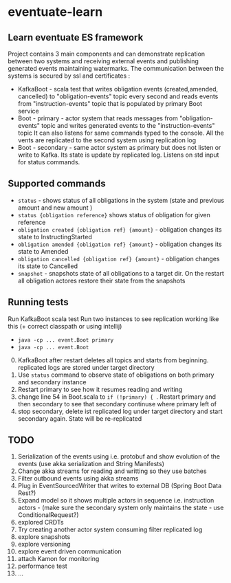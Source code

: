 # eventuate-learn
Learn eventuate ES framework
-----------------------------

Project contains 3 main components and can demonstrate replication between two systems and receiving external events and publishing generated events maintaining watermarks. The communication between the systems is secured by ssl and certificates :
 - KafkaBoot - scala test that writes obligation events (created,amended, cancelled) 
 to "obligation-events" topic every second and reads events from "instruction-events" topic that is populated by primary Boot service 
 - Boot - primary - actor system that reads messages from "obligation-events" topic and writes generated events  to the "instruction-events" topic 
 It can also listens for same commands typed to the console.
 All the vents are replicated to the second system using replication log
 - Boot - secondary - same actor system as primary but does not listen or write to Kafka. Its state is update by replicated log. 
 Listens on std input for status commands. 

Supported commands
------------------
- `status` - shows status of all obligations in the system (state and previous amount and new amount )
- `status {obligation reference}` shows status of obligation for given reference
- `obligation created {obligation ref} {amount}` - obligation changes its state to InstructingStarted 
- `obligation amended {obligation ref} {amount}` - obligation changes its state to Amended
- `obligation cancelled {obligation ref} {amount}` - obligation changes its state to Cancelled
- `snapshot` - snapshots state of all obligations to a target dir. On the restart all obligation actores restore their state from the snapshots


Running tests
-------------------
Run KafkaBoot scala test
Run two instances to see replication working like this (+ correct classpath or using intellij)
- `java -cp ... event.Boot primary`
- `java -cp ... event.Boot` 

0. KafkaBoot after restart deletes all topics and starts from beginning. replicated logs are stored under target directory
1. Use `status` command to observe state of obligations on both primary and secondary instance
2. Restart primary to see how it resumes reading and writing 
3. change line 54 in Boot.scala to `if (!primary) { `. Restart primary and then secondary to see that secondary continuse where primary left of
4. stop secondary, delete ist replicated log under target directory and start secondary again. State will be re-replicated

TODO
------
1. Serialization of the events using i.e. protobuf and show evolution of the events (use akka serialization and String Manifests)
2. Change akka streams for reading and writting so they use batches
3. Filter outbound events using akka streams
4. Plug in EventSourcedWriter that writes to external DB (Spring Boot Data Rest?)
5. Expand model so it shows multiple actors in sequence i.e. instruction actors - (make sure the secondary system only maintains the state - use ConditionalRequest?)
6. explored CRDTs
7. Try creating another actor system consuming filter replicated log
8. explore snapshots
9. explore versioning
10. explore event driven communication
11. attach Kamon for monitoring
12. performance test
13. ...
